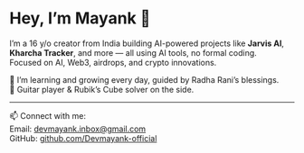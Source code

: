 # Hey, I’m Mayank 👋

I’m a 16 y/o creator from India building AI-powered projects like **Jarvis AI**, **Kharcha Tracker**, and more — all using AI tools, no formal coding.  
Focused on AI, Web3, airdrops, and crypto innovations.  

🌱 I’m learning and growing every day, guided by Radha Rani’s blessings.  
🎸 Guitar player & Rubik’s Cube solver on the side.  

---

📫 Connect with me:  
Email: devmayank.inbox@gmail.com  
GitHub: [github.com/Devmayank-official](https://github.com/Devmayank-official)



